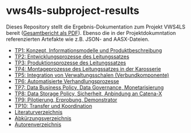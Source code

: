 # vws4ls-subproject-results
Dieses Repository stellt die Ergebnis-Dokumentation zum Projekt VWS4LS bereit ([Gesamtbericht als PDF](https://github.com/VWS4LS/vws4ls-subproject-results/blob/main/VWS4LS_Abschlussbericht_Gesamtprojekt.pdf)). 
Ebenso die in der Projektdokumntation referenzierten Artefakte wie z.B. JSON- and AASX-Dateien.

* [TP1: Konzept, Informationsmodelle und Produktbeschreibung](/TP01)
* [TP2: Entwicklungsprozesse des Leitungssatzes](/TP02)
* [TP3: Produktionsprozesse des Leitungssatzes](/TP03)
* [TP4: Montageprozesse des Leitungssatzes in der Karosserie](/TP04)
* [TP5: Integration von Verwaltungsschalen (Verbundkomponente)](/TP05)
* [TP6: Automatisierte Verhandlungsprozesse](/TP06)
* [TP7: Data Business Policy, Data Governance, Monetarisierung](/TP07)
* [TP8: Data Storage Policy, Sicherheit, Anbindung an Catena-X](/TP08)
* [TP9: Pilotierung, Erprobung, Demonstrator](/TP09)
* [TP10: Transfer und Koordination](/TP10)
* [Literaturverzeichnis](/General/Literaturverzeichnis.md)
* [Abkürzungsverzeichnis](/General/Abkuerzungsverzeichnis.md)
* [Autorenverzeichnis](/General/Autoren.md)

